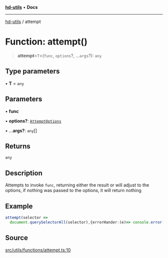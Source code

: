 [**hd-utils**](../README.md) • **Docs**

***

[hd-utils](../globals.md) / attempt

# Function: attempt()

> **attempt**\<`T`\>(`func`, `options`?, ...`args`?): `any`

## Type parameters

• **T** = `any`

## Parameters

• **func**

• **options?**: [`AttemptOptions`](../type-aliases/AttemptOptions.md)

• ...**args?**: `any`[]

## Returns

`any`

## Description

Attempts to invoke `func`, returning either the result or will adjust to the options,
if nothing was passed to the options, it will return nothing

## Example

```ts
attempt(selector =>
  document.querySelectorAll(selector),{errorHander:(e)=> console.error(e)}, '>_>')
```

## Source

[src/utils/functions/attempt.ts:10](https://github.com/AhmadHddad/h-utils/blob/5c76ff5de068cee019fc632d9da2e395721bb48f/src/utils/functions/attempt.ts#L10)
